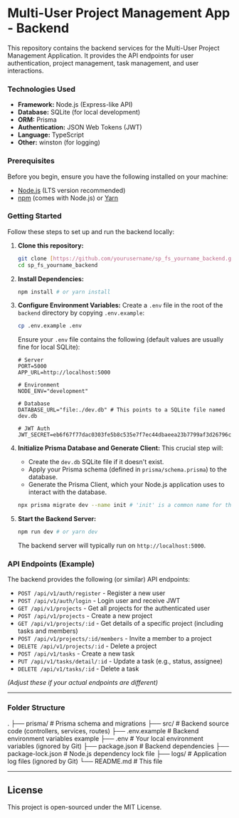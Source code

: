 # Multi-User Project Management App - Backend

This repository contains the backend services for the Multi-User Project Management Application. It provides the API endpoints for user authentication, project management, task management, and user interactions.

### Technologies Used

* **Framework:** Node.js (Express-like API)
* **Database:** SQLite (for local development)
* **ORM:** Prisma
* **Authentication:** JSON Web Tokens (JWT)
* **Language:** TypeScript
* **Other:** winston (for logging)

### Prerequisites

Before you begin, ensure you have the following installed on your machine:

* [Node.js](https://nodejs.org/en/download/) (LTS version recommended)
* [npm](https://www.npmjs.com/get-npm) (comes with Node.js) or [Yarn](https://yarnpkg.com/getting-started/install)

### Getting Started

Follow these steps to set up and run the backend locally:

1.  **Clone this repository:**
    ```bash
    git clone [https://github.com/yourusername/sp_fs_yourname_backend.git](https://github.com/yourusername/sp_fs_yourname_backend.git) # Replace with your actual backend repo URL
    cd sp_fs_yourname_backend
    ```

2.  **Install Dependencies:**
    ```bash
    npm install # or yarn install
    ```

3.  **Configure Environment Variables:**
    Create a `.env` file in the root of the `backend` directory by copying `.env.example`:
    ```bash
    cp .env.example .env
    ```
    Ensure your `.env` file contains the following (default values are usually fine for local SQLite):
    ```env
    # Server
    PORT=5000
    APP_URL=http://localhost:5000

    # Environment
    NODE_ENV="development"

    # Database
    DATABASE_URL="file:./dev.db" # This points to a SQLite file named dev.db

    # JWT Auth
    JWT_SECRET=eb6f67f77dac0303fe5b8c535e7f7ec44dbaeea23b7799af3d26796cf000b4d6
    ```

4.  **Initialize Prisma Database and Generate Client:**
    This crucial step will:
    * Create the `dev.db` SQLite file if it doesn't exist.
    * Apply your Prisma schema (defined in `prisma/schema.prisma`) to the database.
    * Generate the Prisma Client, which your Node.js application uses to interact with the database.
    ```bash
    npx prisma migrate dev --name init # 'init' is a common name for the first migration
    ```

5.  **Start the Backend Server:**
    ```bash
    npm run dev # or yarn dev
    ```
    The backend server will typically run on `http://localhost:5000`.

### API Endpoints (Example)

The backend provides the following (or similar) API endpoints:

* `POST /api/v1/auth/register` - Register a new user
* `POST /api/v1/auth/login` - Login user and receive JWT
* `GET /api/v1/projects` - Get all projects for the authenticated user
* `POST /api/v1/projects` - Create a new project
* `GET /api/v1/projects/:id` - Get details of a specific project (including tasks and members)
* `POST /api/v1/projects/:id/members` - Invite a member to a project
* `DELETE /api/v1/projects/:id` - Delete a project
* `POST /api/v1/tasks` - Create a new task
* `PUT /api/v1/tasks/detail/:id` - Update a task (e.g., status, assignee)
* `DELETE /api/v1/tasks/:id` - Delete a task

*(Adjust these if your actual endpoints are different)*

---

### Folder Structure

.
├── prisma/               # Prisma schema and migrations
├── src/                  # Backend source code (controllers, services, routes)
├── .env.example          # Backend environment variables example
├── .env                  # Your local environment variables (ignored by Git)
├── package.json          # Backend dependencies
├── package-lock.json     # Node.js dependency lock file
├── logs/                 # Application log files (ignored by Git)
└── README.md             # This file


---

## License

This project is open-sourced under the MIT License.
